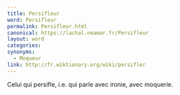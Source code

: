 ```yaml
---
title: Persifleur
word: Persifleur
permalink: Persifleur.html
canonical: https://lachal.neamar.fr/Persifleur
layout: word
categories:
synonyms:
  - Moqueur
link: http://fr.wiktionary.org/wiki/persifler
---
```


Celui qui persifle, i.e. qui parle avec ironie, avec moquerie.

